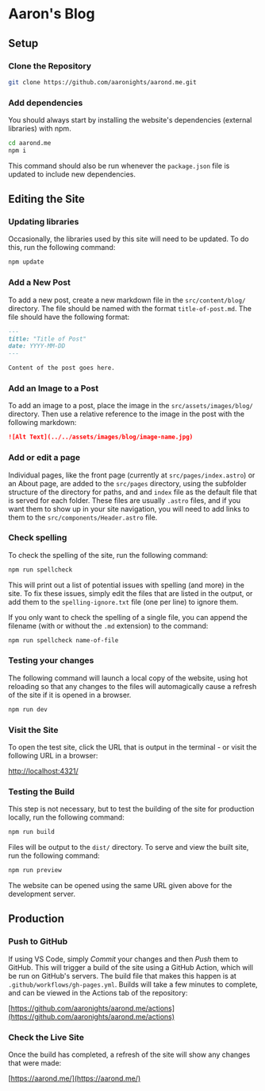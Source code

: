 # Aaron's Blog

## Setup

### Clone the Repository

```bash
git clone https://github.com/aaronights/aarond.me.git
```

### Add dependencies

You should always start by installing the website's dependencies (external libraries) with npm.

```bash
cd aarond.me
npm i
```

This command should also be run whenever the `package.json` file is updated to include new dependencies.

## Editing the Site

### Updating libraries

Occasionally, the libraries used by this site will need to be updated. To do this, run the following command:

```bash
npm update
```

### Add a New Post

To add a new post, create a new markdown file in the `src/content/blog/` directory. The file should be named with the format `title-of-post.md`. The file should have the following format:

```markdown
---
title: "Title of Post"
date: YYYY-MM-DD
---

Content of the post goes here.
```

### Add an Image to a Post

To add an image to a post, place the image in the `src/assets/images/blog/` directory. Then use a relative reference to the image in the post with the following markdown:

```markdown
![Alt Text](../../assets/images/blog/image-name.jpg)
```

### Add or edit a page

Individual pages, like the front page (currently at `src/pages/index.astro`) or an About page, are added to the `src/pages` directory, using the subfolder structure of the directory for paths, and and `index` file as the default file that is served for each folder. These files are usually `.astro` files, and if you want them to show up in your site navigation, you will need to add links to them to the `src/components/Header.astro` file.

### Check spelling

To check the spelling of the site, run the following command:

```bash
npm run spellcheck
```

This will print out a list of potential issues with spelling (and more) in the site. To fix these issues, simply edit the files that are listed in the output, or add them to the `spelling-ignore.txt` file (one per line) to ignore them.

If you only want to check the spelling of a single file, you can append the filename (with or without the `.md` extension) to the command:

```bash
npm run spellcheck name-of-file
```

### Testing your changes

The following command will launch a local copy of the website, using hot reloading so that any changes to the files will automagically cause a refresh of the site if it is opened in a browser.

```bash
npm run dev
```

### Visit the Site

To open the test site, click the URL that is output in the terminal - or visit the following URL in a browser:

[http://localhost:4321/](http://localhost:4321/)

### Testing the Build

This step is not necessary, but to test the building of the site for production locally, run the following command:

```bash
npm run build
```

Files will be output to the `dist/` directory. To serve and view the built site, run the following command:

```bash
npm run preview
```

The website can be opened using the same URL given above for the development server.

## Production

### Push to GitHub

If using VS Code, simply _Commit_ your changes and then _Push_ them to GitHub. This will trigger a build of the site using a GitHub Action, which will be run on GitHub's servers. The build file that makes this happen is at `.github/workflows/gh-pages.yml`. Builds will take a few minutes to complete, and can be viewed in the Actions tab of the repository:

[https://github.com/aaronights/aarond.me/actions](https://github.com/aaronights/aarond.me/actions)

### Check the Live Site

Once the build has completed, a refresh of the site will show any changes that were made:

[https://aarond.me/](https://aarond.me/)
